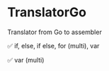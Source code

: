 # TranslatorGo
Translator from Go to assembler


:white_check_mark: if, else, if else, for (multi), var

<g-emoji class="g-emoji" alias="white_check_mark" fallback-src="https://github.githubassets.com/images/icons/emoji/unicode/2705.png">✅</g-emoji>
var (multi)
